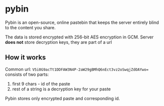# pybin
Pybin is an open-source, online pastebin that keeps the server entirely blind to the content you share.

The data is stored encrypted with 256-bit AES encryption in GCM. Server **does not** store decryption keys, they are part of a url

## How it works
Common url: ```V5i0G9acTt1DDFAW3N4P-2aW29gBMhQ6nEct3vz2oSwqjZdOAYwo=```
consists of two parts:
  1) first 9 chars - id of the paste
  2) rest of a string is a decryption key for your paste

Pybin stores only encrypted paste and corresponding id.
